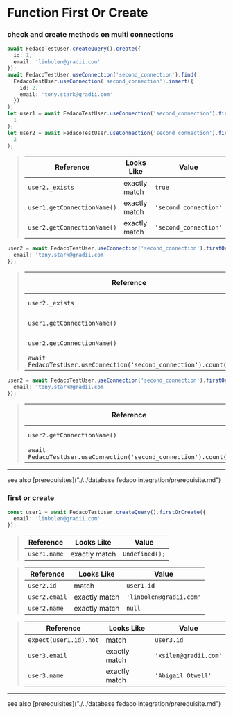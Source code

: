 # Function First Or Create
### check and create methods on multi connections

```typescript
await FedacoTestUser.createQuery().create({
  id: 1,
  email: 'linbolen@gradii.com'
});
await FedacoTestUser.useConnection('second_connection').find(
  FedacoTestUser.useConnection('second_connection').insert({
    id: 2,
    email: 'tony.stark@gradii.com'
  })
);
let user1 = await FedacoTestUser.useConnection('second_connection').findOrNew(
  1
);
let user2 = await FedacoTestUser.useConnection('second_connection').findOrNew(
  2
);
```


> | Reference | Looks Like | Value |
> | ------ | ----- | ----- |
> | `user2._exists` | exactly match | `true` |
> | `user1.getConnectionName()` | exactly match | `'second_connection'` |
> | `user2.getConnectionName()` | exactly match | `'second_connection'` |
```typescript
user2 = await FedacoTestUser.useConnection('second_connection').firstOrNew({
  email: 'tony.stark@gradii.com'
});
```


> | Reference | Looks Like | Value |
> | ------ | ----- | ----- |
> | `user2._exists` | exactly match | `true` |
> | `user1.getConnectionName()` | exactly match | `'second_connection'` |
> | `user2.getConnectionName()` | exactly match | `'second_connection'` |
> | `await FedacoTestUser.useConnection('second_connection').count()` | match | `1` |
```typescript
user2 = await FedacoTestUser.useConnection('second_connection').firstOrCreate({
  email: 'tony.stark@gradii.com'
});
```


> | Reference | Looks Like | Value |
> | ------ | ----- | ----- |
> | `user2.getConnectionName()` | exactly match | `'second_connection'` |
> | `await FedacoTestUser.useConnection('second_connection').count()` | match | `2` |


----
see also [prerequisites]("./../database fedaco integration/prerequisite.md")

### first or create

```typescript
const user1 = await FedacoTestUser.createQuery().firstOrCreate({
  email: 'linbolen@gradii.com'
});
```


> | Reference | Looks Like | Value |
> | ------ | ----- | ----- |
> | `user1.name` | exactly match | `Undefined();` |


> | Reference | Looks Like | Value |
> | ------ | ----- | ----- |
> | `user2.id` | match | `user1.id` |
> | `user2.email` | exactly match | `'linbolen@gradii.com'` |
> | `user2.name` | exactly match | `null` |


> | Reference | Looks Like | Value |
> | ------ | ----- | ----- |
> | `expect(user1.id).not` | match | `user3.id` |
> | `user3.email` | exactly match | `'xsilen@gradii.com'` |
> | `user3.name` | exactly match | `'Abigail Otwell'` |


----
see also [prerequisites]("./../database fedaco integration/prerequisite.md")
